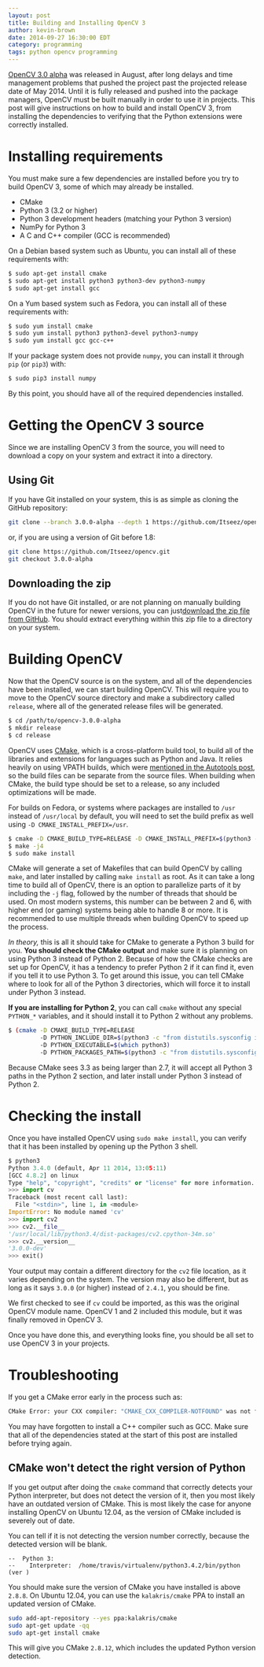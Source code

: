 ```yaml
---
layout: post
title: Building and Installing OpenCV 3
author: kevin-brown
date: 2014-09-27 16:30:00 EDT
category: programming
tags: python opencv programming
---
```


[OpenCV 3.0 alpha][opencv-alpha] was released in August, after long delays and
time management problems that pushed the project past the projected release date
of May 2014.  Until it is fully released and pushed into the package managers,
OpenCV must be built manually in order to use it in projects.  This post will
give instructions on how to build and install OpenCV 3, from installing the
dependencies to verifying that the Python extensions were correctly installed.

# Installing requirements

You must make sure a few dependencies are installed before you try to build
OpenCV 3, some of which may already be installed.

- CMake
- Python 3 (3.2 or higher)
- Python 3 development headers (matching your Python 3 version)
- NumPy for Python 3
- A C and C++ compiler (GCC is recommended)

On a Debian based system such as Ubuntu, you can install all of these
requirements with:

~~~ bash
$ sudo apt-get install cmake
$ sudo apt-get install python3 python3-dev python3-numpy
$ sudo apt-get install gcc
~~~

On a Yum based system such as Fedora, you can install all of these requirements
with:

~~~ bash
$ sudo yum install cmake
$ sudo yum install python3 python3-devel python3-numpy
$ sudo yum install gcc gcc-c++
~~~

If your package system does not provide `numpy`, you can install it through
`pip` (or `pip3`) with:

~~~ bash
$ sudo pip3 install numpy
~~~

By this point, you should have all of the required dependencies installed.

# Getting the OpenCV 3 source

Since we are installing OpenCV 3 from the source, you will need to download a
copy on your system and extract it into a directory.

## Using Git

If you have Git installed on your system, this is as simple as cloning the
GitHub repository:

~~~ bash
git clone --branch 3.0.0-alpha --depth 1 https://github.com/Itseez/opencv.git
~~~

or, if you are using a version of Git before 1.8:

~~~ bash
git clone https://github.com/Itseez/opencv.git
git checkout 3.0.0-alpha
~~~

## Downloading the zip

If you do not have Git installed, or are not planning on manually building
OpenCV in the future for newer versions, you can just[download the zip file from
GitHub][opencv-zip].  You should extract everything within this zip file to a
directory on your system.

# Building OpenCV

Now that the OpenCV source is on the system, and all of the dependencies have
been installed, we can start building OpenCV.  This will require you to move to
the OpenCV source directory and make a subdirectory called `release`, where all
of the generated release files will be generated.

~~~ bash
$ cd /path/to/opencv-3.0.0-alpha
$ mkdir release
$ cd release
~~~

OpenCV uses [CMake][cmake], which is a cross-platform build tool, to build all
of the libraries and extensions for languages such as Python and Java.  It
relies heavily on using VPATH builds, which were
[mentioned in the Autotools post][autotools-python], so the build files can be
separate from the source files.  When building when CMake, the build type should
be set to a release, so any included optimizations will be made.

For builds on Fedora, or systems where packages are installed to `/usr` instead
of `/usr/local` by default, you will need to set the build prefix as well using
`-D CMAKE_INSTALL_PREFIX=/usr`.

~~~ bash
$ cmake -D CMAKE_BUILD_TYPE=RELEASE -D CMAKE_INSTALL_PREFIX=$(python3 -c "import sys; print(sys.prefix)") -D PYTHON_EXECUTABLE=$(which python3) ..
$ make -j4
$ sudo make install
~~~

CMake will generate a set of Makefiles that can build OpenCV by calling `make`,
and later installed by calling `make install` as root.  As it can take a long
time to build all of OpenCV, there is an option to parallelize parts of it by
including the `-j` flag, followed by the number of threads that should be used.
On most modern systems, this number can be between 2 and 6, with higher end (or
gaming) systems being able to handle 8 or more.  It is recommended to use
multiple threads when building OpenCV to speed up the process.

_In theory,_ this is all it should take for CMake to generate a Python 3 build for
you. **You should check the CMake output** and make sure it is planning on using
Python 3 instead of Python 2.  Because of how the CMake checks are set up for
OpenCV, it has a tendency to prefer Python 2 if it can find it, even if you tell
it to use Python 3.  To get around this issue, you can tell CMake where to look
for all of the Python 3 directories, which will force it to install under Python
3 instead.

**If you are installing for Python 2**, you can call `cmake` without any special
`PYTHON_*` variables, and it should install it to Python 2 without any problems.

~~~ bash
$ (cmake -D CMAKE_BUILD_TYPE=RELEASE
         -D PYTHON_INCLUDE_DIR=$(python3 -c "from distutils.sysconfig import get_python_inc; print(get_python_inc())")
         -D PYTHON_EXECUTABLE=$(which python3)
         -D PYTHON_PACKAGES_PATH=$(python3 -c "from distutils.sysconfig import get_python_lib; print(get_python_lib())") ..)
~~~

Because CMake sees 3.3 as being larger than 2.7, it will accept all Python 3
paths in the Python 2 section, and later install under Python 3 instead of
Python 2.

# Checking the install

Once you have installed OpenCV using `sudo make install`, you can verify that it
has been installed by opening up the Python 3 shell.

~~~ python
$ python3
Python 3.4.0 (default, Apr 11 2014, 13:05:11)
[GCC 4.8.2] on linux
Type "help", "copyright", "credits" or "license" for more information.
>>> import cv
Traceback (most recent call last):
  File "<stdin>", line 1, in <module>
ImportError: No module named 'cv'
>>> import cv2
>>> cv2.__file__
'/usr/local/lib/python3.4/dist-packages/cv2.cpython-34m.so'
>>> cv2.__version__
'3.0.0-dev'
>>> exit()
~~~

Your output may contain a different directory for the `cv2` file location, as it
varies depending on the system.  The version may also be different, but as long
as it says `3.0.0` (or higher) instead of `2.4.1`, you should be fine.

We first checked to see if `cv` could be imported, as this was the original
OpenCV module name.  OpenCV 1 and 2 included this module, but it was finally
removed in OpenCV 3.

Once you have done this, and everything looks fine, you should be all set to use
OpenCV 3 in your projects.

# Troubleshooting

If you get a CMake error early in the process such as:

~~~ bash
CMake Error: your CXX compiler: "CMAKE_CXX_COMPILER-NOTFOUND" was not found. Please set CMAKE_CXX_COMPILER to a valid compiler path or name.
~~~

You may have forgotten to install a C++ compiler such as GCC.  Make sure that
all of the dependencies stated at the start of this post are installed before
trying again.

## CMake won't detect the right version of Python

If you get output after doing the `cmake` command that correctly detects your
Python interpreter, but does not detect the version of it, then you most likely
have an outdated version of CMake. This is most likely the case for anyone
installing OpenCV on Ubuntu 12.04, as the version of CMake included is severely
out of date.

You can tell if it is not detecting the version number correctly, because the
detected version will be blank.

~~~
--  Python 3:
--    Interpreter:  /home/travis/virtualenv/python3.4.2/bin/python (ver )
~~~

You should make sure the version of CMake you have installed is above `2.8.8`.
On Ubuntu 12.04, you can use the `kalakris/cmake` PPA to install an updated
version of CMake.

~~~ bash
sudo add-apt-repository --yes ppa:kalakris/cmake
sudo apt-get update -qq
sudo apt-get install cmake
~~~

This will give you CMake `2.8.12`, which includes the updated Python version
detection.

[autotools-python]: /programming/2014/09/23/combining-autotools-and-setuptools.html
[cmake]: https://en.wikipedia.org/wiki/CMake
[opencv-alpha]: http://opencv.org/opencv-3-0-alpha.html
[opencv-zip]: https://github.com/Itseez/opencv/archive/3.0.0-alpha.zip
